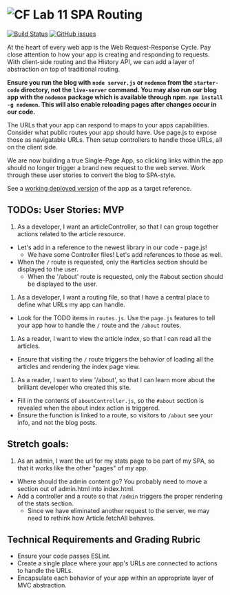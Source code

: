 ![CF](https://i.imgur.com/7v5ASc8.png)  Lab 11 SPA Routing
=======
[![Build Status](https://travis-ci.org/codefellows-seattle-301d4/11-SPA-routing.svg?branch=master)](https://travis-ci.org/codefellows-seattle-301d4/11-SPA-routing) [![GitHub issues](https://img.shields.io/badge/Issues%3F-Ask%20for%20Help!-orange.svg)](https://github.com/codefellows/seattle-301d7/issues/new)

At the heart of every web app is the Web Request-Response Cycle. Pay close attention to how your app is creating and responding to requests. With client-side routing and the History API, we can add a layer of abstraction on top of traditional routing.

**Ensure you run the blog with `node server.js` or `nodemon` from the `starter-code` directory, not the `live-server` command.  You may also run our blog app with the `nodemon` package which is available through npm. `npm install -g nodemon`. This will also enable reloading pages after changes occur in our code.**

The URLs that your app can respond to maps to your apps capabilities. Consider what public routes your app should have. Use page.js to expose those as navigatable URLs. Then setup controllers to handle those URLs, all on the client side.

We are now building a true Single-Page App, so clicking links within the app should no longer trigger a brand new request to the web server. Work through these user stories to convert the blog to SPA-style.

See a [working deployed version](https://cf-mvc-blog--class11.aerobatic.io/) of the app as a target reference.

## TODOs: User Stories: MVP
 1. As a developer, I want an articleController, so that I can group together actions related to the article resource.
  - Let's add in a reference to the newest library in our code - page.js!
	- We have some Controller files! Let's add references to those as well.
  - When the `/` route is requested, only the #articles section should be displayed to the user.
	- When the '/about' route is requested, only the #about section should be displayed to the user.
 1. As a developer, I want a routing file, so that I have a central place to define what URLs my app can handle.
  - Look for the TODO items in `routes.js`. Use the `page.js` features to tell your app how to handle the `/` route and the `/about` routes.
 1. As a reader, I want to view the article index, so that I can read all the articles.
  - Ensure that visiting the `/` route triggers the behavior of loading all the articles and rendering the index page view.
 1. As a reader, I want to view '/about', so that I can learn more about the brilliant developer who created this site.
  - Fill in the contents of `aboutController.js`, so the `#about` section is revealed when the about index action is triggered.
  - Ensure the function is linked to a route, so visitors to `/about` see your info, and not the blog posts.

## Stretch goals:
 1. As an admin, I want the url for my stats page to be part of my SPA, so that it works like the other "pages" of my app.
  - Where should the admin content go? You probably need to move a section out of admin.html into index.html.
  - Add a controller and a route so that `/admin` triggers the proper rendering of the stats section.
	- Since we have eliminated another request to the server, we may need to rethink how Article.fetchAll behaves.


## Technical Requirements and Grading Rubric
 - Ensure your code passes ESLint.
 - Create a single place where your app's URLs are connected to actions to handle the URLs.
 - Encapsulate each behavior of your app within an appropriate layer of MVC abstraction.
